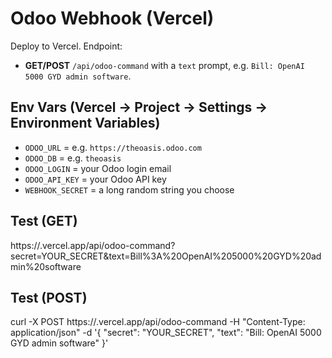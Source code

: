 # Odoo Webhook (Vercel)

Deploy to Vercel. Endpoint:
- **GET/POST** `/api/odoo-command` with a `text` prompt, e.g. `Bill: OpenAI 5000 GYD admin software`.

## Env Vars (Vercel → Project → Settings → Environment Variables)
- `ODOO_URL` = e.g. `https://theoasis.odoo.com`
- `ODOO_DB`  = e.g. `theoasis`
- `ODOO_LOGIN` = your Odoo login email
- `ODOO_API_KEY` = your Odoo API key
- `WEBHOOK_SECRET` = a long random string you choose

## Test (GET)
https://<your-project>.vercel.app/api/odoo-command?secret=YOUR_SECRET&text=Bill%3A%20OpenAI%205000%20GYD%20admin%20software

## Test (POST)
curl -X POST https://<your-project>.vercel.app/api/odoo-command   -H "Content-Type: application/json"   -d '{ "secret": "YOUR_SECRET", "text": "Bill: OpenAI 5000 GYD admin software" }'
